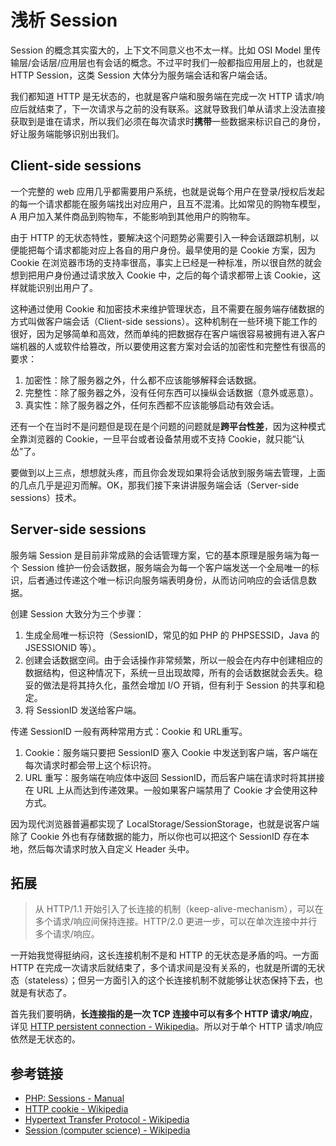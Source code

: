 # 浅析 Session
Session 的概念其实蛮大的，上下文不同意义也不太一样。比如 OSI Model 里传输层/会话层/应用层也有会话的概念。不过平时我们一般都指应用层上的，也就是 HTTP Session，这类 Session 大体分为服务端会话和客户端会话。

我们都知道 HTTP 是无状态的，也就是客户端和服务端在完成一次 HTTP 请求/响应后就结束了，下一次请求与之前的没有联系。这就导致我们单从请求上没法直接获取到是谁在请求，所以我们必须在每次请求时**携带**一些数据来标识自己的身份，好让服务端能够识别出我们。

## Client-side sessions
一个完整的 web 应用几乎都需要用户系统，也就是说每个用户在登录/授权后发起的每一个请求都能在服务端找出对应用户，且互不混淆。比如常见的购物车模型，A 用户加入某件商品到购物车，不能影响到其他用户的购物车。

由于 HTTP 的无状态特性，要解决这个问题势必需要引入一种会话跟踪机制，以便能把每个请求都能对应上各自的用户身份。最早使用的是 Cookie 方案，因为 Cookie 在浏览器市场的支持率很高，事实上已经是一种标准，所以很自然的就会想到把用户身份通过请求放入 Cookie 中，之后的每个请求都带上该 Cookie，这样就能识别出用户了。

这种通过使用 Cookie 和加密技术来维护管理状态，且不需要在服务端存储数据的方式叫做客户端会话（Client-side sessions）。这种机制在一些环境下能工作的很好，因为足够简单和高效，然而单纯的把数据存在客户端很容易被拥有进入客户端机器的人或软件给篡改，所以要使用这套方案对会话的加密性和完整性有很高的要求：

1. 加密性：除了服务器之外，什么都不应该能够解释会话数据。 
2. 完整性：除了服务器之外，没有任何东西可以操纵会话数据（意外或恶意）。
3. 真实性：除了服务器之外，任何东西都不应该能够启动有效会话。

还有一个在当时不是问题但是现在是个问题的问题就是**跨平台性差**，因为这种模式全靠浏览器的 Cookie，一旦平台或者设备禁用或不支持 Cookie，就只能“认怂”了。

要做到以上三点，想想就头疼，而且你会发现如果将会话放到服务端去管理，上面的几点几乎是迎刃而解。OK，那我们接下来讲讲服务端会话（Server-side sessions）技术。

## Server-side sessions
服务端 Session 是目前非常成熟的会话管理方案，它的基本原理是服务端为每一个 Session 维护一份会话数据，服务端会为每一个客户端发送一个全局唯一的标识，后者通过传递这个唯一标识向服务端表明身份，从而访问响应的会话信息数据。

创建 Session 大致分为三个步骤：
1. 生成全局唯一标识符（SessionID，常见的如 PHP 的  PHPSESSID，Java 的 JSESSIONID 等）。
2. 创建会话数据空间。由于会话操作非常频繁，所以一般会在内存中创建相应的数据结构，但这种情况下，系统一旦出现故障，所有的会话数据就会丢失。稳妥的做法是将其持久化，虽然会增加 I/O 开销，但有利于 Session 的共享和稳定。
3. 将 SessionID 发送给客户端。

传递 SessionID 一般有两种常用方式：Cookie 和 URL重写。
1. Cookie：服务端只要把 SessionID 塞入 Cookie 中发送到客户端，客户端在每次请求时都会带上这个标识符。
2. URL 重写：服务端在响应体中返回 SessionID，而后客户端在请求时将其拼接在 URL 上从而达到传递效果。一般如果客户端禁用了 Cookie 才会使用这种方式。

因为现代浏览器普遍都实现了 LocalStorage/SessionStorage，也就是说客户端除了 Cookie 外也有存储数据的能力，所以你也可以把这个 SessionID 存在本地，然后每次请求时放入自定义 Header 头中。

## 拓展
> 从 HTTP/1.1 开始引入了长连接的机制（keep-alive-mechanism），可以在多个请求/响应间保持连接。HTTP/2.0 更进一步，可以在单次连接中并行多个请求/响应。

一开始我觉得挺纳闷，这长连接机制不是和 HTTP 的无状态是矛盾的吗。一方面 HTTP 在完成一次请求后就结束了，多个请求间是没有关系的，也就是所谓的无状态（stateless）；但另一方面引入的这个长连接机制不就能够让状态保持下去，也就是有状态了。

首先我们要明确，**长连接指的是一次 TCP 连接中可以有多个 HTTP 请求/响应**，详见 [HTTP persistent connection - Wikipedia](https://en.wikipedia.org/wiki/HTTP_persistent_connection)。所以对于单个 HTTP 请求/响应依然是无状态的。

## 参考链接
- [PHP: Sessions - Manual](https://www.php.net/manual/zh/book.session.php)
- [HTTP cookie - Wikipedia](https://en.wikipedia.org/wiki/HTTP_cookie)
- [Hypertext Transfer Protocol - Wikipedia](https://en.wikipedia.org/wiki/Hypertext_Transfer_Protocol#HTTP_session)
- [Session (computer science) - Wikipedia](https://en.wikipedia.org/wiki/Session_(computer_science))
